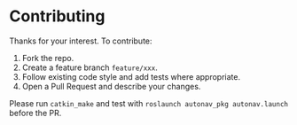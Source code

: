 # Contributing

Thanks for your interest. To contribute:
1. Fork the repo.
2. Create a feature branch `feature/xxx`.
3. Follow existing code style and add tests where appropriate.
4. Open a Pull Request and describe your changes.

Please run `catkin_make` and test with `roslaunch autonav_pkg autonav.launch` before the PR.
